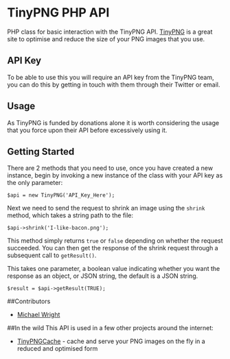 TinyPNG PHP API
===============

PHP class for basic interaction with the TinyPNG API. [TinyPNG](http://tinypng.org) is a great site to optimise and reduce the size of your PNG images that you use.

## API Key
To be able to use this you will require an API key from the TinyPNG team, you can do this by getting in touch with them through their Twitter or email.

## Usage
As TinyPNG is funded by donations alone it is worth considering the usage that you force upon their API before excessively using it.

## Getting Started

There are 2 methods that you need to use, once you have created a new instance, begin by invoking a new instance of the class with your API key as the only parameter:

    $api = new TinyPNG('API_Key_Here');

Next we need to send the request to shrink an image using the `shrink` method, which takes a string path to the file: 

    $api->shrink('I-like-bacon.png');

This method simply returns `true` or `false` depending on whether the request succeeded. You can then get the response of the shrink request through a subsequent call to `getResult()`.

This takes one parameter, a boolean value indicating whether you want the response as an object, or JSON string, the default is a JSON string.

    $result = $api->getResult(TRUE);


##Contributors

- [Michael Wright](http://twitter.com/michaelw90)

##In the wild
This API is used in a few other projects around the internet: 

- [TinyPNGCache](http://github.com/michaelw90/TinyPNGCache) - cache and serve your PNG images on the fly in a reduced and optimised form 